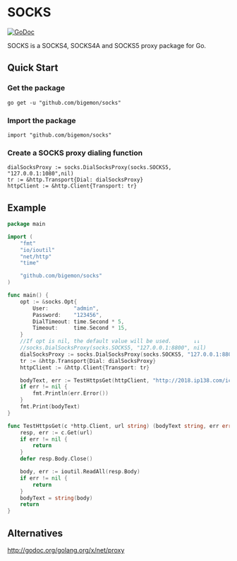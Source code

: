SOCKS
=====

[![GoDoc](https://godoc.org/h12.io/socks?status.svg)](https://godoc.org/h12.io/socks)

SOCKS is a SOCKS4, SOCKS4A and SOCKS5 proxy package for Go.

## Quick Start
### Get the package

    go get -u "github.com/bigemon/socks"

### Import the package

    import "github.com/bigemon/socks"

### Create a SOCKS proxy dialing function

    dialSocksProxy := socks.DialSocksProxy(socks.SOCKS5, "127.0.0.1:1080",nil)
    tr := &http.Transport{Dial: dialSocksProxy}
    httpClient := &http.Client{Transport: tr}

## Example

```go
package main

import (
	"fmt"
	"io/ioutil"
	"net/http"
	"time"

	"github.com/bigemon/socks"
)

func main() {
	opt := &socks.Opt{
		User:        "admin",
		Password:    "123456",
		DialTimeout: time.Second * 5,
		Timeout:     time.Second * 15,
	}
	//If opt is nil, the default value will be used.       ↓↓
	//socks.DialSocksProxy(socks.SOCKS5, "127.0.0.1:8800", nil) 
	dialSocksProxy := socks.DialSocksProxy(socks.SOCKS5, "127.0.0.1:8800", opt)
	tr := &http.Transport{Dial: dialSocksProxy}
	httpClient := &http.Client{Transport: tr}

	bodyText, err := TestHttpsGet(httpClient, "http://2018.ip138.com/ic.asp")
	if err != nil {
		fmt.Println(err.Error())
	}
	fmt.Print(bodyText)
}

func TestHttpsGet(c *http.Client, url string) (bodyText string, err error) {
	resp, err := c.Get(url)
	if err != nil {
		return
	}
	defer resp.Body.Close()

	body, err := ioutil.ReadAll(resp.Body)
	if err != nil {
		return
	}
	bodyText = string(body)
	return
}
```

## Alternatives
http://godoc.org/golang.org/x/net/proxy


